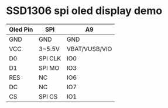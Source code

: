 
SSD1306 spi oled display demo
====

|Oled Pin| SPI   | A9 |
|--------|-------| -- |
| GND    | GND   | GND|
| VCC    | 3~5.5V|VBAT/VUSB/VIO|
| D0     | SPI CLK| IO0|
| D1     | SPI MO | IO3|
| RES    |  NC   | IO6|
| DC     |  NC   | IO7|
| CS     | SPI CS| IO1|



